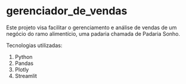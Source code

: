 # gerenciador_de_vendas

Este projeto visa facilitar o gerenciamento e análise de vendas de um negócio do ramo alimentício, uma padaria chamada de Padaria Sonho.

Tecnologias utilizadas:
1. Python
2. Pandas
3. Plotly
4. Streamlit
